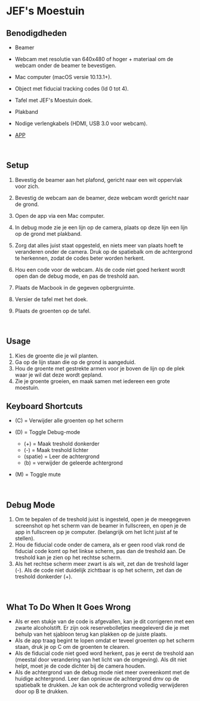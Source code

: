 # JEF's Moestuin

## Benodigdheden

* Beamer

* Webcam met resolutie van 640x480 of hoger + materiaal om de webcam onder de beamer te bevestigen.

* Mac computer (macOS versie 10.13.1+).

* Object met fiducial tracking codes (Id 0 tot 4).

* Tafel met JEF's Moestuin doek.

* Plakband

* Nodige verlengkabels (HDMI, USB 3.0 voor webcam).

* [APP](https://github.com/wouterlanduydt/JefsMoestuin/releases)

  ​

## Setup 

1. Bevestig de beamer aan het plafond, gericht naar een wit oppervlak voor zich.

2. Bevestig de webcam aan de beamer, deze webcam wordt gericht naar de grond.

3. Open de app via een Mac computer. 

4. In debug mode zie je een lijn op de camera, plaats op deze lijn een lijn op de grond met plakband.

5. Zorg dat alles juist staat opgesteld, en niets meer van plaats hoeft te veranderen onder de camera. Druk op de spatiebalk om de achtergrond te herkennen, zodat de codes beter worden herkent.

6. Hou een code voor de webcam. Als de code niet goed herkent wordt open dan de debug mode, en pas de treshold aan. 

7. Plaats de Macbook in de gegeven opbergruimte.

8. Versier de tafel met het doek.

9. Plaats de groenten op de tafel.

   ​

## Usage

1. Kies de groente die je wil planten.
2. Ga op de lijn staan die op de grond is aangeduid.
3. Hou de groente met gestrekte armen voor je boven de lijn op de plek waar je wil dat deze wordt gepland.
4. Zie je groente groeien, en maak samen met iedereen een grote moestuin.



## Keyboard Shortcuts

* (C) = Verwijder alle groenten op het scherm

* (D) = Toggle Debug-mode
  * (+) = Maak treshold donkerder
  * (-) = Maak treshold lichter 
  * (spatie) = Leer de achtergrond
  * (b) = verwijder de geleerde achtergrond

* (M) = Toggle mute

  ​



## Debug Mode

1. Om te bepalen of de treshold juist is ingesteld, open je de meegegeven screenshot op het scherm van de beamer in fullscreen, en open je de app in fullscreen op je computer. (belangrijk om het licht juist af te stellen).
2. Hou de fiducial code onder de camera, als er geen rood vlak rond de fiducial code komt op het linkse scherm, pas dan de treshold aan. De treshold kan je zien op het rechtse scherm.
3. Als het rechtse scherm meer zwart is als wit, zet dan de treshold lager (-). Als de code niet duidelijk  zichtbaar is op het scherm, zet dan de treshold donkerder (+).

​

## What To Do When It Goes Wrong

* Als er een stukje van de code is afgevallen, kan je dit corrigeren met een zwarte alcoholstift. Er zijn ook reservebolletjes meegeleverd die je met behulp van het sjabloon terug kan plakken op de juiste plaats.
* Als de app traag begint te lopen omdat er teveel groenten op het scherm staan, druk je op C om de groenten te clearen.
* Als de fiducial code niet goed word herkent, pas je eerst de treshold aan (meestal door verandering van het licht van de omgeving). Als dit niet helpt, moet je de code dichter bij de camera houden.
* Als de achtergrond van de debug mode niet meer overeenkomt met de huidige achtergrond. Leer dan opnieuw de achtergrond dmv op de spatiebalk te drukken. Je kan ook de achtergrond volledig verwijderen door op B te drukken.

